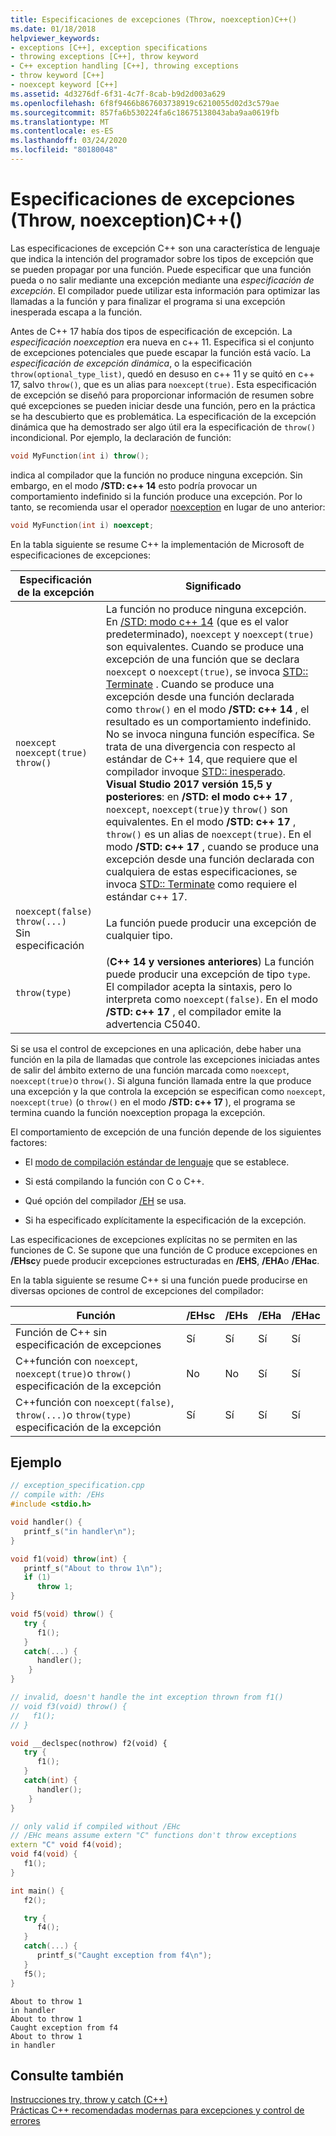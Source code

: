 ```yaml
---
title: Especificaciones de excepciones (Throw, noexception)C++()
ms.date: 01/18/2018
helpviewer_keywords:
- exceptions [C++], exception specifications
- throwing exceptions [C++], throw keyword
- C++ exception handling [C++], throwing exceptions
- throw keyword [C++]
- noexcept keyword [C++]
ms.assetid: 4d3276df-6f31-4c7f-8cab-b9d2d003a629
ms.openlocfilehash: 6f8f9466b867603738919c6210055d02d3c579ae
ms.sourcegitcommit: 857fa6b530224fa6c18675138043aba9aa0619fb
ms.translationtype: MT
ms.contentlocale: es-ES
ms.lasthandoff: 03/24/2020
ms.locfileid: "80180048"
---
```

# <a name="exception-specifications-throw-noexcept-c"></a>Especificaciones de excepciones (Throw, noexception)C++()

Las especificaciones de excepción C++ son una característica de lenguaje que indica la intención del programador sobre los tipos de excepción que se pueden propagar por una función. Puede especificar que una función pueda o no salir mediante una excepción mediante una *especificación de excepción*. El compilador puede utilizar esta información para optimizar las llamadas a la función y para finalizar el programa si una excepción inesperada escapa a la función.

Antes de C++ 17 había dos tipos de especificación de excepción. La *especificación noexception* era nueva en c++ 11. Especifica si el conjunto de excepciones potenciales que puede escapar la función está vacío. La *especificación de excepción dinámica*, o la especificación `throw(optional_type_list)`, quedó en desuso en c++ 11 y se quitó en c++ 17, salvo `throw()`, que es un alias para `noexcept(true)`. Esta especificación de excepción se diseñó para proporcionar información de resumen sobre qué excepciones se pueden iniciar desde una función, pero en la práctica se ha descubierto que es problemática. La especificación de la excepción dinámica que ha demostrado ser algo útil era la especificación de `throw()` incondicional. Por ejemplo, la declaración de función:

```cpp
void MyFunction(int i) throw();
```

indica al compilador que la función no produce ninguna excepción. Sin embargo, en el modo **/STD: c++ 14** esto podría provocar un comportamiento indefinido si la función produce una excepción. Por lo tanto, se recomienda usar el operador [noexception](../cpp/noexcept-cpp.md) en lugar de uno anterior:

```cpp
void MyFunction(int i) noexcept;
```

En la tabla siguiente se resume C++ la implementación de Microsoft de especificaciones de excepciones:

|Especificación de la excepción|Significado|
|-----------------------------|-------------|
|`noexcept`<br/>`noexcept(true)`<br/>`throw()`|La función no produce ninguna excepción. En [/STD: modo c++ 14](../build/reference/std-specify-language-standard-version.md) (que es el valor predeterminado), `noexcept` y `noexcept(true)` son equivalentes. Cuando se produce una excepción de una función que se declara `noexcept` o `noexcept(true)`, se invoca [STD:: Terminate](../standard-library/exception-functions.md#terminate) . Cuando se produce una excepción desde una función declarada como `throw()` en el modo **/STD: c++ 14** , el resultado es un comportamiento indefinido. No se invoca ninguna función específica. Se trata de una divergencia con respecto al estándar de C++ 14, que requiere que el compilador invoque [STD:: inesperado](../standard-library/exception-functions.md#unexpected).  <br/> **Visual Studio 2017 versión 15,5 y posteriores**: en **/STD: el modo c++ 17** , `noexcept`, `noexcept(true)`y `throw()` son equivalentes. En el modo **/STD: c++ 17** , `throw()` es un alias de `noexcept(true)`. En el modo **/STD: c++ 17** , cuando se produce una excepción desde una función declarada con cualquiera de estas especificaciones, se invoca [STD:: Terminate](../standard-library/exception-functions.md#terminate) como requiere el estándar c++ 17.|
|`noexcept(false)`<br/>`throw(...)`<br/>Sin especificación|La función puede producir una excepción de cualquier tipo.|
|`throw(type)`| (**C++ 14 y versiones anteriores**) La función puede producir una excepción de tipo `type`. El compilador acepta la sintaxis, pero lo interpreta como `noexcept(false)`. En el modo **/STD: c++ 17** , el compilador emite la advertencia C5040.|

Si se usa el control de excepciones en una aplicación, debe haber una función en la pila de llamadas que controle las excepciones iniciadas antes de salir del ámbito externo de una función marcada como `noexcept`, `noexcept(true)`o `throw()`. Si alguna función llamada entre la que produce una excepción y la que controla la excepción se especifican como `noexcept`, `noexcept(true)` (o `throw()` en el modo **/STD: c++ 17** ), el programa se termina cuando la función noexception propaga la excepción.

El comportamiento de excepción de una función depende de los siguientes factores:

- El [modo de compilación estándar de lenguaje](../build/reference/std-specify-language-standard-version.md) que se establece.
- Si está compilando la función con C o C++.

- Qué opción del compilador [/EH](../build/reference/eh-exception-handling-model.md) se usa.

- Si ha especificado explícitamente la especificación de la excepción.

Las especificaciones de excepciones explícitas no se permiten en las funciones de C. Se supone que una función de C produce excepciones en **/EHsc**y puede producir excepciones estructuradas en **/EHS**, **/EHA**o **/EHac**.

En la tabla siguiente se resume C++ si una función puede producirse en diversas opciones de control de excepciones del compilador:

|Función|/EHsc|/EHs|/EHa|/EHac|
|--------------|------------|-----------|-----------|------------|
|Función de C++ sin especificación de excepciones|Sí|Sí|Sí|Sí|
|C++función con `noexcept`, `noexcept(true)`o `throw()` especificación de la excepción|No|No|Sí|Sí|
|C++función con `noexcept(false)`, `throw(...)`o `throw(type)` especificación de la excepción|Sí|Sí|Sí|Sí|

## <a name="example"></a>Ejemplo

```cpp
// exception_specification.cpp
// compile with: /EHs
#include <stdio.h>

void handler() {
   printf_s("in handler\n");
}

void f1(void) throw(int) {
   printf_s("About to throw 1\n");
   if (1)
      throw 1;
}

void f5(void) throw() {
   try {
      f1();
   }
   catch(...) {
      handler();
    }
}

// invalid, doesn't handle the int exception thrown from f1()
// void f3(void) throw() {
//   f1();
// }

void __declspec(nothrow) f2(void) {
   try {
      f1();
   }
   catch(int) {
      handler();
    }
}

// only valid if compiled without /EHc
// /EHc means assume extern "C" functions don't throw exceptions
extern "C" void f4(void);
void f4(void) {
   f1();
}

int main() {
   f2();

   try {
      f4();
   }
   catch(...) {
      printf_s("Caught exception from f4\n");
   }
   f5();
}
```

```Output
About to throw 1
in handler
About to throw 1
Caught exception from f4
About to throw 1
in handler
```

## <a name="see-also"></a>Consulte también

[Instrucciones try, throw y catch (C++)](../cpp/try-throw-and-catch-statements-cpp.md)<br/>
[Prácticas C++ recomendadas modernas para excepciones y control de errores](errors-and-exception-handling-modern-cpp.md)
